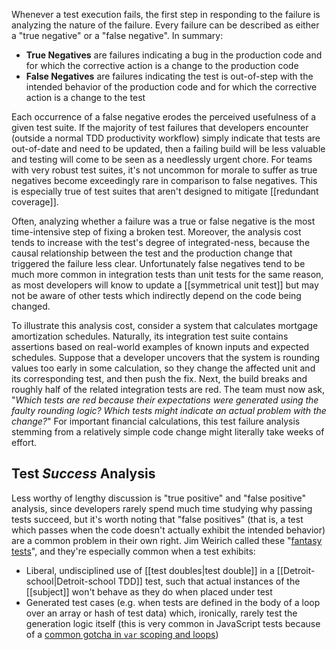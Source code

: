 Whenever a test execution fails, the first step in responding to the failure is analyzing the nature of the failure. Every failure can be described as either a "true negative" or a "false negative". In summary:

* **True Negatives** are failures indicating a bug in the production code and for which the corrective action is a change to the production code
* **False Negatives** are failures indicating the test is out-of-step with the intended behavior of the production code and for which the corrective action is a change to the test

Each occurrence of a false negative erodes the perceived usefulness of a given test suite. If the majority of test failures that developers encounter (outside a normal TDD productivity workflow) simply indicate that tests are out-of-date and need to be updated, then a failing build will be less valuable and testing will come to be seen as a needlessly urgent chore. For teams with very robust test suites, it's not uncommon for morale to suffer as true negatives become exceedingly rare in comparison to false negatives. This is especially true of test suites that aren't designed to mitigate [[redundant coverage]].

Often, analyzing whether a failure was a true or false negative is the most time-intensive step of fixing a broken test. Moreover, the analysis cost tends to increase with the test's degree of integrated-ness, because the causal relationship between the test and the production change that triggered the failure less clear. Unfortunately false negatives tend to be much more common in integration tests than unit tests for the same reason, as most developers will know to update a [[symmetrical unit test]] but may not be aware of other tests which indirectly depend on the code being changed.

To illustrate this analysis cost, consider a system that calculates mortgage amortization schedules. Naturally, its integration test suite contains assertions based on real-world examples of known inputs and expected schedules. Suppose that a developer uncovers that the system is rounding values too early in some calculation, so they change the affected unit and its corresponding test, and then push the fix. Next, the build breaks and roughly half of the related integration tests are red. The team must now ask, "*Which tests are red because their expectations were generated using the faulty rounding logic? Which tests might indicate an actual problem with the change?*" For important financial calculations, this test failure analysis stemming from a relatively simple code change might literally take weeks of effort.

## Test _Success_ Analysis

Less worthy of lengthy discussion is "true positive" and "false positive" analysis, since developers rarely spend much time studying why passing tests succeed, but it's worth noting that "false positives" (that is, a test which passes when the code doesn't actually exhibit the intended behavior) are a common problem in their own right. Jim Weirich called these "[fantasy tests](https://twitter.com/jimweirich/status/2932329208)", and they're especially common when a test exhibits:

* Liberal, undisciplined use of [[test doubles|test double]] in a [[Detroit-school|Detroit-school TDD]] test, such that actual instances of the [[subject]] won't behave as they do when placed under test
* Generated test cases (e.g. when tests are defined in the body of a loop over an array or hash of test data) which, ironically, rarely test the generation logic itself (this is very common in JavaScript tests because of a [common gotcha in `var` scoping and loops](http://alandix.com/blog/2014/08/07/javascript-gotcha-var-scope/))
